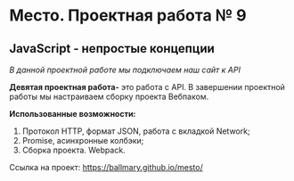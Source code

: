 # Место. Проектная работа № 9

## JavaScript - непростые концепции

*В данной проектной работе мы подключаем наш сайт к API*

**Девятая проектная работа-** это работа с API. В завершении проектной работы мы настраиваем сборку проекта Вебпаком.

**Использованные возможности:**
1. Протокол HTTP, формат JSON, работа с вкладкой Network;
2. Promise, асинхронные колбэки;
3. Сборка проекта. Webpack.

Ссылка на проект: https://ballmary.github.io/mesto/
